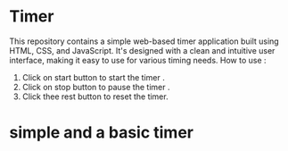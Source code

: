 # Timer
This repository contains a simple web-based timer application built using HTML, CSS, and JavaScript. It's designed with a clean and intuitive user interface, making it easy to use for various timing needs. 
How to use : 
1. Click on start button to start the timer .
2. Click on stop button to pause the timer .
3. Click thee rest button to reset the timer.
# simple and a basic timer 

